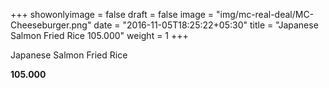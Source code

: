 +++
showonlyimage = false
draft = false
image = "img/mc-real-deal/MC-Cheeseburger.png"
date = "2016-11-05T18:25:22+05:30"
title = "Japanese Salmon Fried Rice 105.000"
weight = 1
+++

Japanese Salmon Fried Rice

**105.000**
